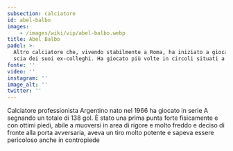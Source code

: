 ```yaml
---
subsection: calciatore
id: abel-balbo
images: 
    - /images/wiki/vip/abel-balbo.webp
title: Abel Balbo
padel: >-
  Altro calciatore che, vivendo stabilmente a Roma, ha iniziato a giocare sulla
  scia dei suoi ex-colleghi. Ha giocato più volte in circoli situati a Roma Sud.
fonte: ''
video: ''
instagram: ''
image_alt: ''
twitter: ''
---
```

Calciatore professionista Argentino nato nel 1966 ha giocato in serie A segnando un totale di 138 gol. È stato una prima punta forte fisicamente e con ottimi piedi, abile a muoversi in area di rigore e molto freddo e deciso di fronte alla porta avversaria, aveva un tiro molto potente e sapeva essere pericoloso anche in contropiede